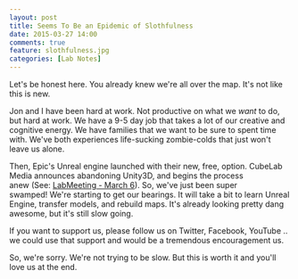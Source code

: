 ```yaml
---
layout: post
title: Seems To Be an Epidemic of Slothfulness
date: 2015-03-27 14:00
comments: true
feature: slothfulness.jpg
categories: [Lab Notes]
---
```

Let's be honest here. You already knew we're all over the map. It's not like this is new.

Jon and I have been hard at work. Not productive on what we <em>want</em> to do, but hard at work. We have a 9-5 day job that takes a lot of our creative and cognitive energy. We have families that we want to be sure to spent time with. We've both experiences life-sucking zombie-colds that just won't leave us alone.

Then, Epic's Unreal engine launched with their new, free, option. CubeLab Media announces abandoning Unity3D, and begins the process anew (See: <a href="https://youtu.be/4R5JtHYCysk" target="_blank" data-cke-saved-href="https://youtu.be/4R5JtHYCysk">LabMeeting - March 6</a>). So, we've just been super swamped! We're starting to get our bearings. It will take a bit to learn Unreal Engine, transfer models, and rebuild maps. It's already looking pretty dang awesome, but it's still slow going.

If you want to support us, please follow us on Twitter, Facebook, YouTube .. we could use that support and would be a tremendous encouragement us.

So, we're sorry. We're not trying to be slow. But this is worth it and you'll love us at the end.
